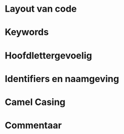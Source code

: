 # Layout van code

# Keywords

# Hoofdlettergevoelig

# Identifiers en naamgeving

# Camel Casing

# Commentaar
